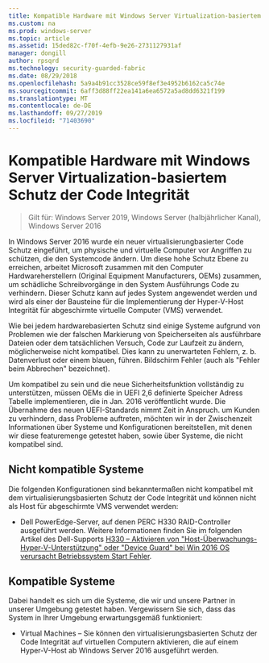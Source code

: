 ```yaml
---
title: Kompatible Hardware mit Windows Server Virtualization-basiertem Schutz der Code Integrität
ms.custom: na
ms.prod: windows-server
ms.topic: article
ms.assetid: 15ded82c-f70f-4efb-9e26-2731127931af
manager: dongill
author: rpsqrd
ms.technology: security-guarded-fabric
ms.date: 08/29/2018
ms.openlocfilehash: 5a9a4b91cc3528ce59f8ef3e4952b6162ca5c74e
ms.sourcegitcommit: 6aff3d88ff22ea141a6ea6572a5ad8dd6321f199
ms.translationtype: MT
ms.contentlocale: de-DE
ms.lasthandoff: 09/27/2019
ms.locfileid: "71403690"
---
```

# <a name="compatible-hardware-with-windows-server-virtualization-based-protection-of-code-integrity"></a>Kompatible Hardware mit Windows Server Virtualization-basiertem Schutz der Code Integrität

>Gilt für: Windows Server 2019, Windows Server (halbjährlicher Kanal), Windows Server 2016

In Windows Server 2016 wurde ein neuer virtualisierungbasierter Code Schutz eingeführt, um physische und virtuelle Computer vor Angriffen zu schützen, die den Systemcode ändern. Um diese hohe Schutz Ebene zu erreichen, arbeitet Microsoft zusammen mit den Computer Hardwareherstellern (Original Equipment Manufacturers, OEMs) zusammen, um schädliche Schreibvorgänge in den System Ausführungs Code zu verhindern. Dieser Schutz kann auf jedes System angewendet werden und wird als einer der Bausteine für die Implementierung der Hyper-V-Host Integrität für abgeschirmte virtuelle Computer (VMS) verwendet. 

Wie bei jedem hardwarebasierten Schutz sind einige Systeme aufgrund von Problemen wie der falschen Markierung von Speicherseiten als ausführbare Dateien oder dem tatsächlichen Versuch, Code zur Laufzeit zu ändern, möglicherweise nicht kompatibel. Dies kann zu unerwarteten Fehlern, z. b. Datenverlust oder einem blauen, führen. Bildschirm Fehler (auch als "Fehler beim Abbrechen" bezeichnet). 

Um kompatibel zu sein und die neue Sicherheitsfunktion vollständig zu unterstützen, müssen OEMs die in UEFI 2,6 definierte Speicher Adress Tabelle implementieren, die in Jan. 2016 veröffentlicht wurde. Die Übernahme des neuen UEFI-Standards nimmt Zeit in Anspruch. um Kunden zu verhindern, dass Probleme auftreten, möchten wir in der Zwischenzeit Informationen über Systeme und Konfigurationen bereitstellen, mit denen wir diese featuremenge getestet haben, sowie über Systeme, die nicht kompatibel sind. 

## <a name="non-compatible-systems"></a>Nicht kompatible Systeme

Die folgenden Konfigurationen sind bekanntermaßen nicht kompatibel mit dem virtualisierungsbasierten Schutz der Code Integrität und können nicht als Host für abgeschirmte VMS verwendet werden:

- Dell PowerEdge-Server, auf denen PERC H330 RAID-Controller ausgeführt werden. Weitere Informationen finden Sie im folgenden Artikel des Dell-Supports [H330 – Aktivieren von "Host-Überwachungs-Hyper-V-Unterstützung" oder "Device Guard" bei Win 2016 OS verursacht Betriebssystem Start Fehler](http://www.dell.com/Support/Article/us/en/19/QNA44045).  


## <a name="compatible-systems"></a>Kompatible Systeme

Dabei handelt es sich um die Systeme, die wir und unsere Partner in unserer Umgebung getestet haben. Vergewissern Sie sich, dass das System in Ihrer Umgebung erwartungsgemäß funktioniert: 

- Virtual Machines – Sie können den virtualisierungsbasierten Schutz der Code Integrität auf virtuellen Computern aktivieren, die auf einem Hyper-V-Host ab Windows Server 2016 ausgeführt werden.



